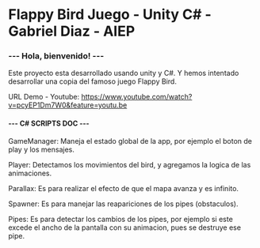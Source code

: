 # Flappy Bird Juego - Unity C# - Gabriel Diaz - AIEP

### --- Hola, bienvenido! ---

Este proyecto esta desarrollado usando unity y C#. Y hemos intentado desarrollar una copia del famoso juego Flappy Bird.

URL Demo - Youtube: https://www.youtube.com/watch?v=pcyEP1Dm7W0&feature=youtu.be

#### --- C# SCRIPTS DOC ---

GameManager: Maneja el estado global de la app, por ejemplo el boton de play y los mensajes.

Player: Detectamos los movimientos del bird, y agregamos la logica de las animaciones.

Parallax: Es para realizar el efecto de que el mapa avanza y es infinito.

Spawner: Es para manejar las reapariciones de los pipes (obstaculos).

Pipes: Es para detectar los cambios de los pipes, por ejemplo si este excede
el ancho de la pantalla con su animacion, pues se destruye ese pipe. 
